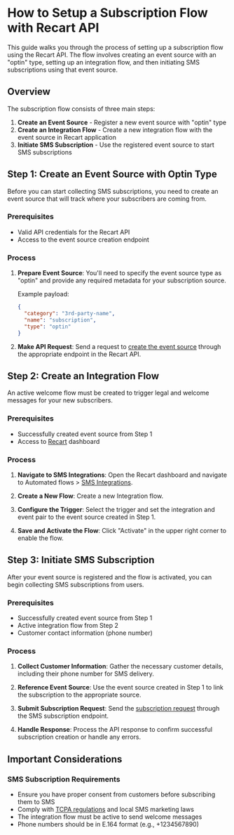 # How to Setup a Subscription Flow with Recart API

This guide walks you through the process of setting up a subscription flow using the Recart API. The flow involves creating an event source with an "optin" type, setting up an integration flow, and then initiating SMS subscriptions using that event source.

## Overview

The subscription flow consists of three main steps:
1. **Create an Event Source** - Register a new event source with "optin" type
2. **Create an Integration Flow** - Create a new integration flow with the event source in Recart application
3. **Initiate SMS Subscription** - Use the registered event source to start SMS subscriptions

## Step 1: Create an Event Source with Optin Type

Before you can start collecting SMS subscriptions, you need to create an event source that will track where your subscribers are coming from.

### Prerequisites
- Valid API credentials for the Recart API
- Access to the event source creation endpoint

### Process
1. **Prepare Event Source**: You'll need to specify the event source type as "optin" and provide any required metadata for your subscription source. 
   
   Example payload:
   ```json
   {
     "category": "3rd-party-name",
     "name": "subscription", 
     "type": "optin"
   }
   ```

2. **Make API Request**: Send a request to [create the event source](https://recart-app.stoplight.io/docs/openapi/9c1e977516236-create-new-event-source) through the appropriate endpoint in the Recart API.

## Step 2: Create an Integration Flow

An active welcome flow must be created to trigger legal and welcome messages for your new subscribers.

### Prerequisites
- Successfully created event source from Step 1
- Access to [Recart](https://app.recart.com/) dashboard

### Process
1. **Navigate to SMS Integrations**: Open the Recart dashboard and navigate to Automated flows > [SMS Integrations](https://app.recart.com/sequences/sms-integrations).

2. **Create a New Flow**: Create a new Integration flow.

3. **Configure the Trigger**: Select the trigger and set the integration and event pair to the event source created in Step 1.

4. **Save and Activate the Flow**: Click "Activate" in the upper right corner to enable the flow.

## Step 3: Initiate SMS Subscription

After your event source is registered and the flow is activated, you can begin collecting SMS subscriptions from users.

### Prerequisites
- Successfully created event source from Step 1
- Active integration flow from Step 2
- Customer contact information (phone number)

### Process
1. **Collect Customer Information**: Gather the necessary customer details, including their phone number for SMS delivery.

2. **Reference Event Source**: Use the event source created in Step 1 to link the subscription to the appropriate source.

3. **Submit Subscription Request**: Send the [subscription request](https://recart-app.stoplight.io/docs/openapi/f57f57f1b12b7-initiate-sms-subscription) through the SMS subscription endpoint.

4. **Handle Response**: Process the API response to confirm successful subscription creation or handle any errors.

## Important Considerations

### SMS Subscription Requirements
- Ensure you have proper consent from customers before subscribing them to SMS
- Comply with [TCPA regulations](https://www.fcc.gov/sites/default/files/tcpa-rules.pdf) and local SMS marketing laws
- The integration flow must be active to send welcome messages
- Phone numbers should be in E.164 format (e.g., +1234567890)
